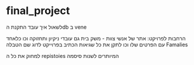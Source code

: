 # final_project

לשאול איך עובד התקנת הdb ב vene


הרחבות לפרויקט:
אתר של אנשי צוות - משק בית גם עובדי ניקיון ותחזוקה וכו כלאחד עם הפרטים שלו וכו
לתקן את כל שגיאות הכתיב בפרוייקט לדוג שם הטבלה Famalies

למחוק את כל ה repistoies המיותרים
לשנות סיסמה
